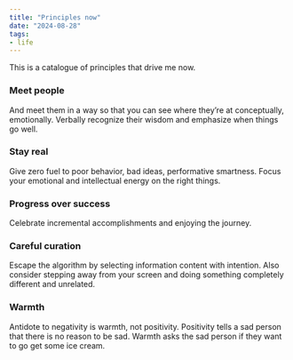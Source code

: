 ```yaml
---
title: "Principles now"
date: "2024-08-28"
tags:
- life
---
```


This is a catalogue of principles that drive me now. 

### Meet people 

And meet them in a way so that you can see where they’re at conceptually, emotionally. Verbally recognize their wisdom and emphasize when things go well.

### Stay real

Give zero fuel to poor behavior, bad ideas, performative smartness. Focus your emotional and intellectual energy on the right things.

### Progress over success

Celebrate incremental accomplishments and enjoying the journey.

### Careful curation

Escape the algorithm by selecting information content with intention. Also consider stepping away from your screen and doing something completely different and unrelated. 

### Warmth

Antidote to negativity is warmth, not positivity. Positivity tells a sad person that there is no reason to be sad. Warmth asks the sad person if they want to go get some ice cream. 


